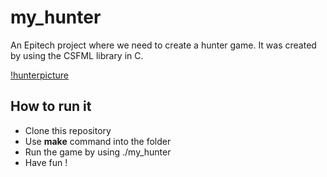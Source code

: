 # my_hunter

An Epitech project where we need to create a hunter game.
It was created by using the CSFML library in C.

[!hunterpicture](https://i.imgur.com/xXYJqmD.png)

## How to run it

- Clone this repository
- Use **make** command into the folder
- Run the game by using ./my_hunter
- Have fun !
